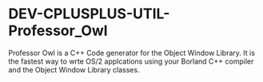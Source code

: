 DEV-CPLUSPLUS-UTIL-Professor_Owl
================================

Professor Owl is a C++ Code generator for the Object Window Library.     It is the fastest way to wrte OS/2 applcations using your Borland C++     compiler and the Object Window Library classes.
